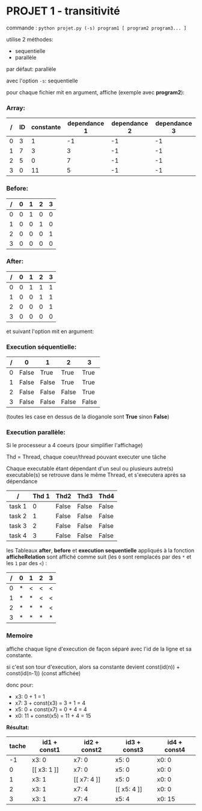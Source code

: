 # PROJET 1 - transitivité

commande : `python projet.py (-s) program1 [ program2 program3... ]`

utilise 2 méthodes:
* sequentielle
* parallèle

par défaut: parallèle

avec l'option `-s`: sequentielle

pour chaque fichier mit en argument, affiche (exemple avec **program2**):

### **Array:**

/  |   ID    | constante    | dependance 1    | dependance 2 | dependance 3
-- | ------- | ------------ | --------------- | ------------ | -------------
0  |   3     | 1            | -1              | -1           | -1
1  |   7     | 3            | 3               | -1           | -1
2  |   5     | 0            | 7               | -1           | -1
3  |   0     | 11           | 5               | -1           | -1

### **Before:**

/  | 0 | 1 | 2 | 3
---|---|---|---|---
0  | 0 | 1 | 0 | 0
1  | 0 | 0 | 1 | 0
2  | 0 | 0 | 0 | 1
3  | 0 | 0 | 0 | 0

### **After:**

/  | 0 | 1 | 2 | 3
---|---|---|---|---
0  | 0 | 1 | 1 | 1
1  | 0 | 0 | 1 | 1
2  | 0 | 0 | 0 | 1
3  | 0 | 0 | 0 | 0

et suivant l'option mit en argument:

### **Execution séquentielle:**

/  | 0     | 1     | 2     | 3
---|-------|-------|-------|-------
0  | False | True  | True  | True
1  | False | False | True  | True
2  | False | False | False | True
3  | False | False | False | False

(toutes les case en dessus de la dioganole sont **True** sinon **False**)

### **Execution parallèle:**

Si le processeur a 4 coeurs (pour simplifier l'affichage)

Thd = Thread, chaque coeur/thread pouvant executer une tâche

Chaque executable étant dépendant d'un seul ou plusieurs autre(s) executable(s) se retrouve dans le même Thread, et s'executera après sa dépendance

/      | Thd 1  | Thd2  | Thd3  | Thd4
-------|--------|-------|-------|-------
task 1 | 0      | False | False | False
task 2 | 1      | False | False | False
task 3 | 2      | False | False | False
task 4 | 3      | False | False | False



les Tableaux **after**, **before** et **execution sequentielle** appliqués à la fonction **afficheRelation** sont affiché comme suit (les `0` sont remplacés par des `*` et les `1` par des `<`) :

/  | 0 | 1 | 2 | 3
---|---|---|---|---
0  | * | < | < | <
1  | * | * | < | <
2  | * | * | * | <
3  | * | * | * | *

### Memoire

affiche chaque ligne d'execution de façon séparé avec l'id de la ligne et sa constante.

si c'est son tour d'execution, alors sa constante devient const(id(n)) + const(id(n-1)) (const affichée)

donc pour:
* x3: 0 + 1 = 1
* x7: 3 + const(x3) = 3 + 1 = 4
* x5: 0 + const(x7) = 0 + 4 = 4
* x0: 11 + const(x5) = 11 + 4 = 15

**Résultat:**

tache | id1 + const1 | id2 + const2 | id3 + const3 | id4 + const4
------|--------------|--------------|--------------|-------------
-1    | x3: 0        | x7: 0        | x5: 0        | x0: 0
0     | [[ x3: 1 ]]  | x7: 0        | x5: 0        | x0: 0
1     | x3: 1        | [[ x7: 4 ]]  | x5: 0        | x0: 0
2     | x3: 1        | x7: 4        | [[ x5: 4 ]]  | x0: 0
3     | x3: 1        | x7: 4        | x5: 4        | x0: 15
